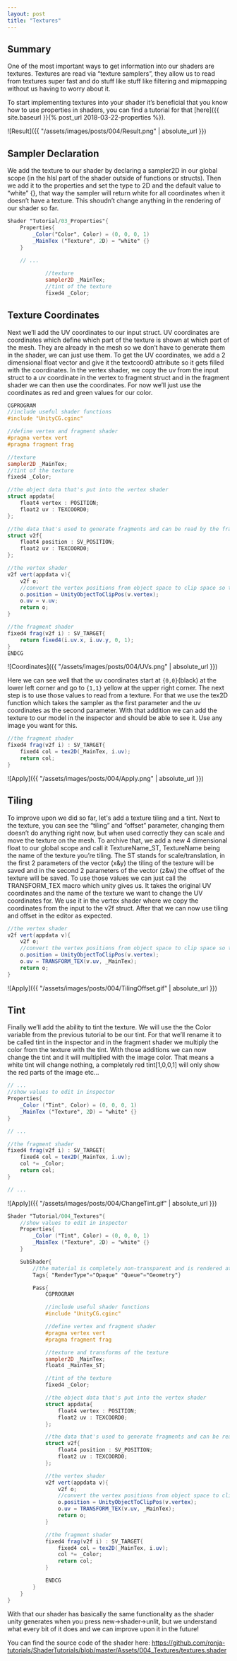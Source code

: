 ```yaml
---
layout: post
title: "Textures"
---
```

## Summary
One of the most important ways to get information into our shaders are textures. Textures are read via “texture samplers”, they allow us to read from textures super fast and do stuff like stuff like filtering and mipmapping without us having to worry about it.

To start implementing textures into your shader it’s beneficial that you know how to use properties in shaders, you can find a tutorial for that [here]({{ site.baseurl }}{% post_url 2018-03-22-properties %}).

![Result]({{ "/assets/images/posts/004/Result.png" | absolute_url }})

## Sampler Declaration
We add the texture to our shader by declaring a sampler2D in our global scope (in the hlsl part of the shader outside of functions or structs). Then we add it to the properties and set the type to 2D and the default value to “white” {}, that way the sampler will return white for all coordinates when it doesn’t have a texture. This shoudn’t change anything in the rendering of our shader so far.
```glsl
Shader "Tutorial/03_Properties"{
    Properties{
        _Color("Color", Color) = (0, 0, 0, 1)
        _MainTex ("Texture", 2D) = "white" {}
    }
    
    // ...

            //texture
			sampler2D _MainTex;
			//tint of the texture
            fixed4 _Color;
```

## Texture Coordinates
Next we’ll add the UV coordinates to our input struct. UV coordinates are coordinates which define which part of the texture is shown at which part of the mesh. They are already in the mesh so we don’t have to generate them in the shader, we can just use them. To get the UV coordinates, we add a 2 dimensional float vector and give it the textcoord0 attribute so it gets filled with the coordinates. In the vertex shader, we copy the uv from the input struct to a uv coordinate in the vertex to fragment struct and in the fragment shader we can then use the coordinates. For now we’ll just use the coordinates as red and green values for our color.
```glsl
CGPROGRAM
//include useful shader functions
#include "UnityCG.cginc"

//define vertex and fragment shader
#pragma vertex vert
#pragma fragment frag

//texture
sampler2D _MainTex;
//tint of the texture
fixed4 _Color;

//the object data that's put into the vertex shader
struct appdata{
    float4 vertex : POSITION;
    float2 uv : TEXCOORD0;
};

//the data that's used to generate fragments and can be read by the fragment shader
struct v2f{
    float4 position : SV_POSITION;
    float2 uv : TEXCOORD0;
};

//the vertex shader
v2f vert(appdata v){
    v2f o;
    //convert the vertex positions from object space to clip space so they can be rendered
    o.position = UnityObjectToClipPos(v.vertex);
    o.uv = v.uv;
    return o;
}

//the fragment shader
fixed4 frag(v2f i) : SV_TARGET{
    return fixed4(i.uv.x, i.uv.y, 0, 1);
}
ENDCG
```
![Coordinates]({{ "/assets/images/posts/004/UVs.png" | absolute_url }})

Here we can see well that the uv coordinates start at `{0,0}`(black) at the lower left corner and go to `{1,1}` yellow at the upper right corner. The next step is to use those values to read from a texture. For that we use the tex2D function which takes the sampler as the first parameter and the uv coordinates as the second parameter. With that addition we can add the texture to our model in the inspector and should be able to see it. Use any image you want for this.
```glsl
//the fragment shader
fixed4 frag(v2f i) : SV_TARGET{
    fixed4 col = tex2D(_MainTex, i.uv);
    return col;
}
```
![Apply]({{ "/assets/images/posts/004/Apply.png" | absolute_url }})

## Tiling
To improve upon we did so far, let's add a texture tiling and a tint.
Next to the texture, you can see the “tiling” and “offset” parameter, changing them doesn’t do anything right now, but when used correctly they can scale and move the texture on the mesh. To archive that, we add a new 4 dimensional float to our global scope and call it TextureName_ST, TextureName being the name of the texture you’re tiling. The ST stands for scale/translation, in the first 2 parameters of the vector (x&y) the tiling of the texture will be saved and in the second 2 parameters of the vector (z&w) the offset of the texture will be saved. To use those values we can just call the TRANSFORM_TEX macro which unity gives us. It takes the original UV coordinates and the name of the texture we want to change the UV coordinates for. We use it in the vertex shader where we copy the coordinates from the input to the v2f struct. After that we can now use tiling and offset in the editor as expected.
```glsl
//the vertex shader
v2f vert(appdata v){
    v2f o;
    //convert the vertex positions from object space to clip space so they can be rendered
    o.position = UnityObjectToClipPos(v.vertex);
    o.uv = TRANSFORM_TEX(v.uv, _MainTex);
    return o;
}
```
![Apply]({{ "/assets/images/posts/004/TilingOffset.gif" | absolute_url }})

## Tint
Finally we’ll add the ability to tint the texture. We will use the the Color variable from the previous tutorial to be our tint. For that we’ll rename it to be called tint in the inspector and in the fragment shader we multiply the color from the texture with the tint. With those additions we can now change the tint and it will multiplied with the image color. That means a white tint will change nothing, a completely red tint[1,0,0,1] will only show the red parts of the image etc…
```glsl
// ...
//show values to edit in inspector
Properties{
    _Color ("Tint", Color) = (0, 0, 0, 1)
    _MainTex ("Texture", 2D) = "white" {}
}

// ...

//the fragment shader
fixed4 frag(v2f i) : SV_TARGET{
    fixed4 col = tex2D(_MainTex, i.uv);
    col *= _Color;
    return col;
}

// ...
```
![Apply]({{ "/assets/images/posts/004/ChangeTint.gif" | absolute_url }})

```glsl
Shader "Tutorial/004_Textures"{
	//show values to edit in inspector
	Properties{
		_Color ("Tint", Color) = (0, 0, 0, 1)
		_MainTex ("Texture", 2D) = "white" {}
	}

	SubShader{
		//the material is completely non-transparent and is rendered at the same time as the other opaque geometry
		Tags{ "RenderType"="Opaque" "Queue"="Geometry"}

		Pass{
			CGPROGRAM

			//include useful shader functions
			#include "UnityCG.cginc"

			//define vertex and fragment shader
			#pragma vertex vert
			#pragma fragment frag

			//texture and transforms of the texture
			sampler2D _MainTex;
			float4 _MainTex_ST;

			//tint of the texture
			fixed4 _Color;

			//the object data that's put into the vertex shader
			struct appdata{
				float4 vertex : POSITION;
				float2 uv : TEXCOORD0;
			};

			//the data that's used to generate fragments and can be read by the fragment shader
			struct v2f{
				float4 position : SV_POSITION;
				float2 uv : TEXCOORD0;
			};

			//the vertex shader
			v2f vert(appdata v){
				v2f o;
				//convert the vertex positions from object space to clip space so they can be rendered
				o.position = UnityObjectToClipPos(v.vertex);
				o.uv = TRANSFORM_TEX(v.uv, _MainTex);
				return o;
			}

			//the fragment shader
			fixed4 frag(v2f i) : SV_TARGET{
				fixed4 col = tex2D(_MainTex, i.uv);
				col *= _Color;
				return col;
			}

			ENDCG
		}
	}
}
```

With that our shader has basically the same functionality as the shader unity generates when you press new->shader->unlit, but we understand what every bit of it does and we can improve upon it in the future!

You can find the source code of the shader here: <https://github.com/ronja-tutorials/ShaderTutorials/blob/master/Assets/004_Textures/textures.shader>
